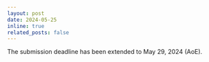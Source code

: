 ```yaml
---
layout: post
date: 2024-05-25
inline: true
related_posts: false
---
```


The submission deadline has been extended to May 29, 2024 (AoE).

